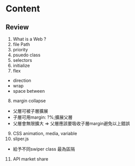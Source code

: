 # Content

## Review 
1. What is a Web ?
2. file Path 
3. priority
4. psuedo class
5. selectors
6. initialize 
7. flex 
- direction
- wrap 
- space between

8. margin collapse 
- 父層可被子層擴展
- 子層可用margin: ?%;擴展父層
- 父層會無限擴大
=> 父層應該要吸收子層margin避免以上錯誤

9. CSS animation, media, variable 
10. sliper.js 
- 給予不同swiper class 最為區隔

11. API market share 